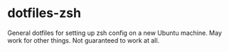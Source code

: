 # dotfiles-zsh
General dotfiles for setting up zsh config on a new Ubuntu machine. May work for other things. Not guaranteed to work at all.
